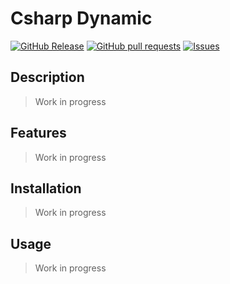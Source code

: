 # Csharp Dynamic
[![GitHub Release](https://img.shields.io/github/release/zjayers/csharp.dynamic.svg?style=flat)](https://github.com/zjayers/csharp.dynamic/releases)
[![GitHub pull requests](https://img.shields.io/github/issues-pr/zjayers/csharp.dynamic.svg?style=flat)](https://github.com/zjayers/csharp.dynamic/pulls)
[![Issues](https://img.shields.io/github/issues-raw/zjayers/csharp.dynamic.svg?maxAge=25000)](https://github.com/zjayers/csharp.dynamic/issues)

## Description

> Work in progress

## Features

> Work in progress

## Installation

> Work in progress

## Usage

> Work in progress
